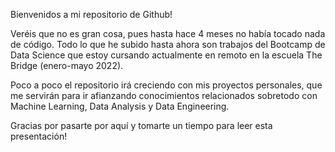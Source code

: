 Bienvenidos a mi repositorio de Github! 

Veréis que no es gran cosa, pues hasta hace 4 meses no había tocado nada de código. Todo lo que he subido hasta ahora son trabajos del Bootcamp de Data Science que estoy cursando actualmente en remoto en la escuela The Bridge (enero-mayo 2022).

Poco a poco el repositorio irá creciendo con mis proyectos personales, que me servirán para ir afianzando conocimientos relacionados sobretodo con Machine Learning, Data Analysis y Data Engineering.

Gracias por pasarte por aquí y tomarte un tiempo para leer esta presentación! 
